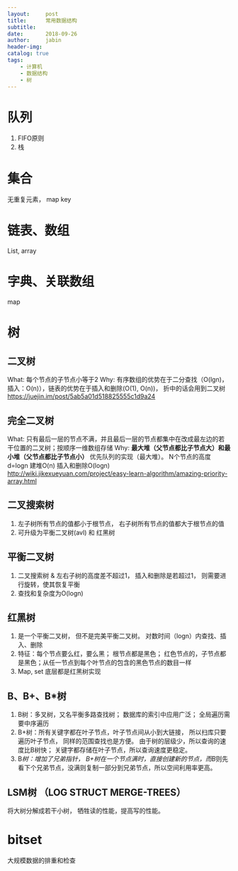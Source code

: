 ```yaml
---
layout:     post
title:      常用数据结构
subtitle:   
date:       2018-09-26
author:     jabin
header-img: 
catalog: true
tags:
    - 计算机
    - 数据结构
    - 树
---
```


# 队列
1. FIFO原则
2. 栈

# 集合
无重复元素， map  key

# 链表、数组
List, array

# 字典、关联数组
map

# 树
## 二叉树
What: 每个节点的子节点小等于2
Why: 有序数组的优势在于二分查找（O(lgn)， 插入：O(n)），链表的优势在于插入和删除(O(1), O(n))， 折中的话会用到二叉树
https://juejin.im/post/5ab5a01d518825555c1d9a24
## 完全二叉树
What: 只有最后一层的节点不满，并且最后一层的节点都集中在改成最左边的若干位置的二叉树；按顺序一维数组存储
Why: **最大堆（父节点都比子节点大）和最小堆（父节点都比子节点小）** 优先队列的实现（最大堆）。 N个节点的高度d=logn 建堆O(n)  插入和删除O(logn)
http://wiki.jikexueyuan.com/project/easy-learn-algorithm/amazing-priority-array.html

## 二叉搜索树
 1. 左子树所有节点的值都小于根节点， 右子树所有节点的值都大于根节点的值
 2. 可升级为平衡二叉树(avl)  和 红黑树

## 平衡二叉树
 1. 二叉搜索树 &  左右子树的高度差不超过1， 插入和删除是若超过1， 则需要进行旋转，使其恢复平衡
 2. 查找和复杂度为O(logn)

## 红黑树
 1. 是一个平衡二叉树， 但不是完美平衡二叉树。 对数时间（logn）内查找、插入、删除
 2. 特征：每个节点要么红，要么黑； 根节点都是黑色； 红色节点的，子节点都是黑色；从任一节点到每个叶节点的包含的黑色节点的数目一样
 3. Map, set 底层都是红黑树实现

## B、B+、B*树
 1. B树：多叉树，又名平衡多路查找树； 数据库的索引中应用广泛； 全局遍历需要中序遍历
 2. B+树：所有关键字都在叶子节点，叶子节点间从小到大链接， 所以扫库只要遍历叶子节点， 同样的范围查找也是方便。 由于树的层级少，所以查询的速度比B树快； 关键字都存储在叶子节点，所以查询速度更稳定。
 3. B*树：增加了兄弟指针， B+树在一个节点满时，直接创建新的节点，而B*则先看下个兄弟节点，没满则复制一部分到兄弟节点，所以空间利用率更高。

## LSM树 （LOG STRUCT MERGE-TREES）
将大树分解成若干小树， 牺牲读的性能，提高写的性能。

# bitset
大规模数据的排重和检查
